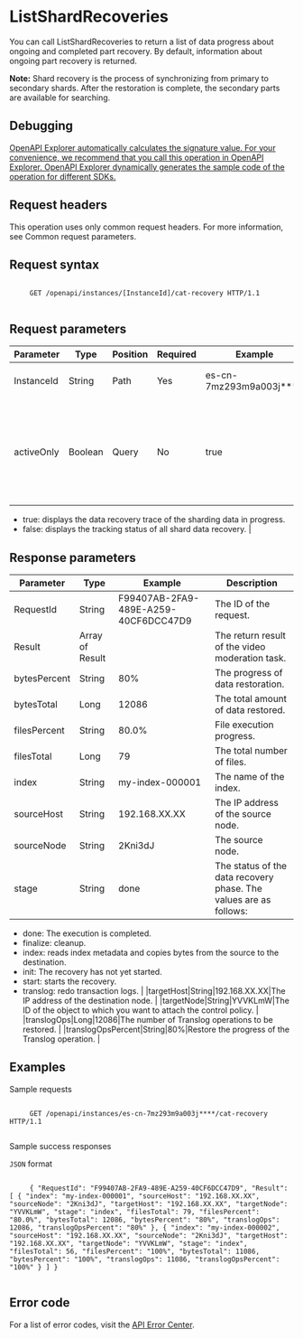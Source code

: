 # ListShardRecoveries

You can call ListShardRecoveries to return a list of data progress about ongoing and completed part recovery. By default, information about ongoing part recovery is returned.

**Note:** Shard recovery is the process of synchronizing from primary to secondary shards. After the restoration is complete, the secondary parts are available for searching.

## Debugging

[OpenAPI Explorer automatically calculates the signature value. For your convenience, we recommend that you call this operation in OpenAPI Explorer. OpenAPI Explorer dynamically generates the sample code of the operation for different SDKs.](https://api.aliyun.com/#product=elasticsearch&api=ListShardRecoveries&type=ROA&version=2017-06-13)

## Request headers

This operation uses only common request headers. For more information, see Common request parameters.

## Request syntax

```

     GET /openapi/instances/[InstanceId]/cat-recovery HTTP/1.1 
   
```

## Request parameters

|Parameter|Type|Position|Required|Example|Description|
|---------|----|--------|--------|-------|-----------|
|InstanceId|String|Path|Yes|es-cn-7mz293m9a003j\*\*\*\*|The ID of the instance. |
|activeOnly|Boolean|Query|No|true|Displays the multipart data recovery tracking. The values are as follows:

-   true: displays the data recovery trace of the sharding data in progress.
-   false: displays the tracking status of all shard data recovery. |

## Response parameters

|Parameter|Type|Example|Description|
|---------|----|-------|-----------|
|RequestId|String|F99407AB-2FA9-489E-A259-40CF6DCC47D9|The ID of the request. |
|Result|Array of Result| |The return result of the video moderation task. |
|bytesPercent|String|80%|The progress of data restoration. |
|bytesTotal|Long|12086|The total amount of data restored. |
|filesPercent|String|80.0%|File execution progress. |
|filesTotal|Long|79|The total number of files. |
|index|String|my-index-000001|The name of the index. |
|sourceHost|String|192.168.XX.XX|The IP address of the source node. |
|sourceNode|String|2Kni3dJ|The source node. |
|stage|String|done|The status of the data recovery phase. The values are as follows:

-   done: The execution is completed.
-   finalize: cleanup.
-   index: reads index metadata and copies bytes from the source to the destination.
-   init: The recovery has not yet started.
-   start: starts the recovery.
-   translog: redo transaction logs. |
|targetHost|String|192.168.XX.XX|The IP address of the destination node. |
|targetNode|String|YVVKLmW|The ID of the object to which you want to attach the control policy. |
|translogOps|Long|12086|The number of Translog operations to be restored. |
|translogOpsPercent|String|80%|Restore the progress of the Translog operation. |

## Examples

Sample requests

```

     GET /openapi/instances/es-cn-7mz293m9a003j****/cat-recovery HTTP/1.1 
   
```

Sample success responses

`JSON` format

```

     { "RequestId": "F99407AB-2FA9-489E-A259-40CF6DCC47D9", "Result": [ { "index": "my-index-000001", "sourceHost": "192.168.XX.XX", "sourceNode": "2Kni3dJ", "targetHost": "192.168.XX.XX", "targetNode": "YVVKLmW", "stage": "index", "filesTotal": 79, "filesPercent": "80.0%", "bytesTotal": 12086, "bytesPercent": "80%", "translogOps": 12086, "translogOpsPercent": "80%" }, { "index": "my-index-000002", "sourceHost": "192.168.XX.XX", "sourceNode": "2Kni3dJ", "targetHost": "192.168.XX.XX", "targetNode": "YVVKLmW", "stage": "index", "filesTotal": 56, "filesPercent": "100%", "bytesTotal": 11086, "bytesPercent": "100%", "translogOps": 11086, "translogOpsPercent": "100%" } ] } 
   
```

## Error code

For a list of error codes, visit the [API Error Center](https://error-center.alibabacloud.com/status/product/elasticsearch).

